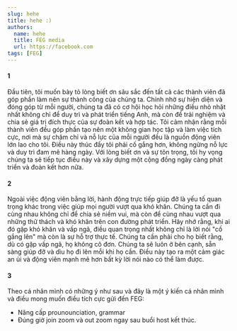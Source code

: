 ```yaml
---
slug: hehe
title: hehe :)
authors:
  name: hehe
  title: FEG media
  url: https://facebook.com
tags: [FEG]
---
```


#### 1

Đầu tiên, tôi muốn bày tỏ lòng biết ơn sâu sắc đến tất cả các thành viên đã góp phần làm nên sự thành công của chúng ta. Chính nhờ sự hiện diện và đóng góp từ mỗi người, chúng ta đã có cơ hội học hỏi những điều nhỏ nhặt nhất không chỉ để duy trì và phát triển tiếng Anh, mà còn để trải nghiệm và chia sẻ giá trị đích thực của sự đoàn kết và hợp tác.
Tôi cảm nhận rằng mỗi thành viên đều góp phần tạo nên một không gian học tập và làm việc tích cực, nơi mà sự chăm chỉ và nỗ lực của mỗi người đều là nguồn động viên lớn lao cho tôi. Điều này thúc đẩy tôi phải cố gắng hơn, không ngừng nỗ lực và duy trì đam mê hàng ngày. Với lòng biết ơn và sự tôn trọng, tôi hy vọng chúng ta sẽ tiếp tục điều này và xây dựng một cộng đồng ngày càng phát triển và đoàn kết hơn nữa.

#### 2

Ngoài việc động viên bằng lời, hành động trực tiếp giúp đỡ là yếu tố quan trọng khác trong việc giúp mọi người vượt qua khó khăn. Chúng ta cần đi cùng nhau không chỉ để chia sẻ niềm vui, mà còn để cùng nhau vượt qua những thử thách và khó khăn trên con đường phát triển. Hãy nhớ rằng, khi ai đó gặp khó khăn và vấp ngã, điều quan trọng nhất không chỉ là lời nói "cố gắng lên" mà còn là sự hỗ trợ thực tế. Chúng ta cần phải cho họ biết rằng, dù có gặp vấp ngã, họ không cô đơn. Chúng ta sẽ luôn ở bên cạnh, sẵn sàng giúp đỡ và dìu họ đi lên mỗi khi họ cần. Điều này tạo ra một cảm giác an ủi và động viên mạnh mẽ hơn bất kỳ lời nói nào có thể làm được.

#### 3

Theo cá nhân mình có những ý như sau và đây là một ý kiến cá nhân mình và điều mong muốn điều tích cực gửi đến FEG:

- Nâng cấp prounounciation, grammar
- Đúng giờ join zoom và out zoom ngay sau buổi host kết thúc.

